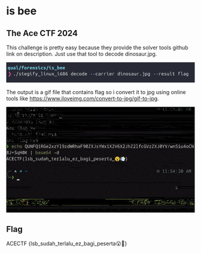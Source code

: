 # is bee
## The Ace CTF 2024

This challenge is pretty easy because they provide the solver tools github link on description. Just use that tool to decode dinosaur.jpg.

![alt text](image.png)

The output is a gif file that contains flag so i convert it to jpg using online tools like https://www.iloveimg.com/convert-to-jpg/gif-to-jpg.

![alt text](flag-0013.jpg)

## Flag
ACECTF {lsb_sudah_terlalu_ez_bagi_peserta😮💨}